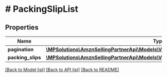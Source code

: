 # # PackingSlipList

## Properties

Name | Type | Description | Notes
------------ | ------------- | ------------- | -------------
**pagination** | [**\MPSolutions\AmznSellingPartnerApi\Models\VendorDirectFulfillmentShipping\Pagination**](Pagination.md) |  | [optional]
**packing_slips** | [**\MPSolutions\AmznSellingPartnerApi\Models\VendorDirectFulfillmentShipping\PackingSlip[]**](PackingSlip.md) |  | [optional]

[[Back to Model list]](../../README.md#models) [[Back to API list]](../../README.md#endpoints) [[Back to README]](../../README.md)
